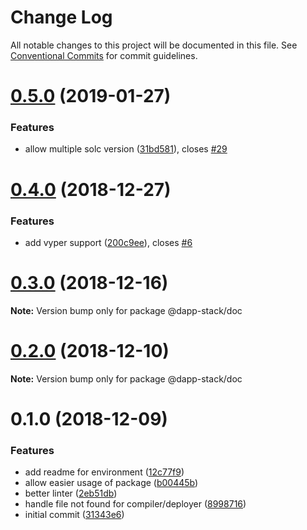 # Change Log

All notable changes to this project will be documented in this file.
See [Conventional Commits](https://conventionalcommits.org) for commit guidelines.

# [0.5.0](https://github.com/Dapp-Stack/Dapp-Stack/compare/v0.4.2...v0.5.0) (2019-01-27)


### Features

* allow multiple solc version ([31bd581](https://github.com/Dapp-Stack/Dapp-Stack/commit/31bd581)), closes [#29](https://github.com/Dapp-Stack/Dapp-Stack/issues/29)





# [0.4.0](https://github.com/Dapp-Stack/Dapp-Stack/compare/v0.3.0...v0.4.0) (2018-12-27)


### Features

* add vyper support ([200c9ee](https://github.com/Dapp-Stack/Dapp-Stack/commit/200c9ee)), closes [#6](https://github.com/Dapp-Stack/Dapp-Stack/issues/6)





# [0.3.0](https://github.com/Dapp-Stack/Dapp-Stack/compare/v0.2.2...v0.3.0) (2018-12-16)

**Note:** Version bump only for package @dapp-stack/doc





# [0.2.0](https://github.com/Dapp-Stack/Dapp-Stack/compare/v0.1.6...v0.2.0) (2018-12-10)

**Note:** Version bump only for package @dapp-stack/doc





# 0.1.0 (2018-12-09)


### Features

* add readme for environment ([12c77f9](https://github.com/Dapp-Stack/Dapp-Stack/commit/12c77f9))
* allow easier usage of package ([b00445b](https://github.com/Dapp-Stack/Dapp-Stack/commit/b00445b))
* better linter ([2eb51db](https://github.com/Dapp-Stack/Dapp-Stack/commit/2eb51db))
* handle file not found for compiler/deployer ([8998716](https://github.com/Dapp-Stack/Dapp-Stack/commit/8998716))
* initial commit ([31343e6](https://github.com/Dapp-Stack/Dapp-Stack/commit/31343e6))
